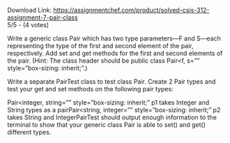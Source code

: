 Download Link: https://assignmentchef.com/product/solved-csis-312-assignment-7-pair-class
<br>
5/5 - (4 votes)

Write a generic class Pair which has two type parameters—F and S—each representing the type of the first and second element of the pair, respectively. Add set and get methods for the first and second elements of the pair. (Hint: The class header should be public class Pair&lt;f, s=”” style=”box-sizing: inherit;”.)



Write a separate PairTest class to test class Pair. Create 2 Pair types and test your get and set methods on the following pair types:

Pair&lt;integer, string=”” style=”box-sizing: inherit;” p1 takes Integer and String types as a pairPair&lt;string, integer=”” style=”box-sizing: inherit;” p2 takes String and IntegerPairTest should output enough information to the terminal to show that your generic class Pair is able to set() and get() different types.